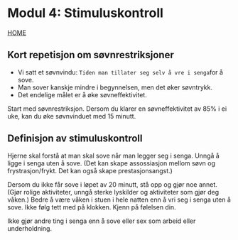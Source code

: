# Modul 4: Stimuluskontroll

[HOME](../README.md)

## Kort repetisjon om søvnrestriksjoner
* Vi satt et søvnvindu: ```Tiden man tillater seg selv å vre i senga```for å sove. 
* Man sover kanskje mindre i begynnelsen, men det øker søvntrykk. 
* Det endelige målet er å øke søvneffektivitet.

Start med søvnrestriksjon. Dersom du klarer en søvneffektivitet av 85% i ei uke, kan du øke søvnvinduet med 15 minutt. 

## Definisjon av stimuluskontroll
Hjerne skal forstå at man skal sove når man legger seg i senga. Unngå å ligge i senga uten å sove. (Det kan skape assossiasjon mellom søvn og frystrasjon/frykt. Det kan også skape prestasjonsangst.) 

Dersom du ikke får sove i løpet av 20 minutt, stå opp og gjør noe annet. (Gjør rolige aktiviteter, unngå sterke lyskilder og aktiviteter som gjør deg våken.) Bedre å være våken i stuen i hele natten enn å vri seg i senga uten å sove. Ikke følg tett med på klokken.  Kjenn på følelsen din.

Ikke gjør andre ting i senga enn å sove eller sex som arbeid eller underholdning. 

